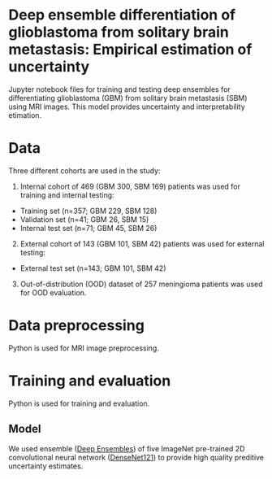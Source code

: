 # Deep ensemble differentiation of glioblastoma from solitary brain metastasis: Empirical estimation of uncertainty
Jupyter notebook files for training and testing deep ensembles for differentiating glioblastoma (GBM) from solitary brain metastasis (SBM) using MRI images. This model provides uncertainty and interpretability etimation. 

# Data 
Three different cohorts are used in the study: 
1. Internal cohort of 469 (GBM 300, SBM 169) patients was used for training and internal testing:   
  +  Training set (n=357; GBM 229, SBM 128)  
  + Validation set (n=41; GBM 26, SBM 15)  
  + Internal test set (n=71; GBM 45, SBM 26)  
2. External cohort of 143 (GBM 101, SBM 42) patients was used for external testing: 
+ External test set (n=143; GBM 101, SBM 42)
3. Out-of-distribution (OOD) dataset of 257 meningioma patients was used for OOD evaluation. 

# Data preprocessing
Python is used for MRI image preprocessing. 
# Training and evaluation
Python is used for training and evaluation. 
## Model
We used ensemble ([Deep Ensembles](https://arxiv.org/pdf/1612.01474.pdf)) of five ImageNet pre-trained 2D convolutional neural network ([DenseNet121](https://arxiv.org/pdf/1608.06993.pdf)) to provide high quality preditive uncertainty estimates. 
